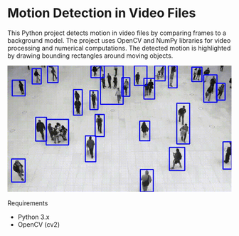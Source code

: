 # Motion Detection in Video Files
This Python project detects motion in video files by comparing frames to a background model. The project uses OpenCV and NumPy libraries for video processing and numerical computations. The detected motion is highlighted by drawing bounding rectangles around moving objects.

![Movement Detection in Action](./detection_ongoing.gif)

Requirements
- Python 3.x
- OpenCV (cv2)
